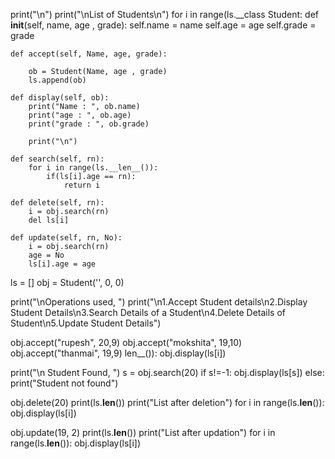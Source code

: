 print("\n")
print("\nList of Students\n")
for i in range(ls.__class Student:
	def __init__(self, name, age , grade):
		self.name = name
		self.age = age
		self.grade = grade
		
	def accept(self, Name, age, grade):

		ob = Student(Name, age , grade)
		ls.append(ob)

	def display(self, ob):
		print("Name : ", ob.name)
		print("age : ", ob.age)
		print("grade : ", ob.grade)
	
		print("\n")

	def search(self, rn):
		for i in range(ls.__len__()):
			if(ls[i].age == rn):
				return i

	def delete(self, rn):
		i = obj.search(rn)
		del ls[i]

	def update(self, rn, No):
		i = obj.search(rn)
		age = No
		ls[i].age = age


ls = []
obj = Student('', 0, 0)

print("\nOperations used, ")
print("\n1.Accept Student details\n2.Display Student Details\n3.Search Details of a Student\n4.Delete Details of Student\n5.Update Student Details")


obj.accept("rupesh", 20,9)
obj.accept("mokshita", 19,10)
obj.accept("thanmai", 19,9)
len__()):
	obj.display(ls[i])

print("\n Student Found, ")
s = obj.search(20)
if s!=-1:
  obj.display(ls[s])
else:
    print("Student not found")

obj.delete(20)
print(ls.__len__())
print("List after deletion")
for i in range(ls.__len__()):
	obj.display(ls[i])

obj.update(19, 2)
print(ls.__len__())
print("List after updation")
for i in range(ls.__len__()):
	obj.display(ls[i])
